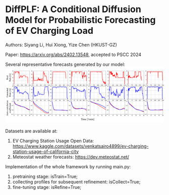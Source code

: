 # DiffPLF: A Conditional Diffusion Model for Probabilistic Forecasting of EV Charging Load

Authors: Siyang Li, Hui Xiong, Yize Chen (HKUST-GZ)

Paper: https://arxiv.org/abs/2402.13548, accepted to PSCC 2024

Several representative forecasts generated by our model: <br />
![Charging load prediction intervals](https://github.com/LSY-Cython/DiffCharge/blob/main/samples/charging%20%20curves.png)

Datasets are available at:
1) EV Charging Station Usage Open Data: https://www.kaggle.com/datasets/venkatsairo4899/ev-charging-station-usage-of-california-city <br />
2) Meteostat weather forecasts: https://dev.meteostat.net/ <br />

Implementation of the whole framework by running main.py:<br />
1) pretraining stage: isTrain=True;
2) collecting profiles for subsequent refinement: isCollect=True;
3) fine-tuning stage: isRefine=True;
